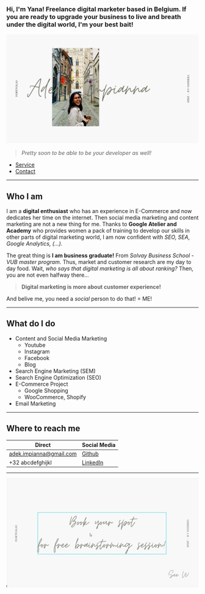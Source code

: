 ### Hi, I'm Yana! Freelance digital marketer based in Belgium. If you are ready to upgrade your business to live and breath under the digital world, I'm your best bait!

![yanaportofoliocover](2020-05-12-22-48-30.png)  



> _Pretty soon to be able to be your developer as well!_  

* [Service](##what-do-i-do)
* [Contact](##where-to-reach-me)

---

## Who I am
I am a **digital enthusiast** who has an experience in E-Commerce and now dedicates her time on the internet. Then social media marketing and content marketing are not a new thing for me. Thanks to **Google Atelier and Academy** who provides women a pack of training to develop our skills in other parts  of digital marketing world, I am now confident with _SEO, SEA, Google Analytics, (...)._ 

The great thing is **I am business graduate!** From _Solvay Business School - VUB master program._ Thus, market and customer research are my day to day food. Wait, _who says that digital marketing is all about ranking?_ Then, you are not even halfway there...

> **Digital marketing is more about customer experience!** 

And belive me, you need a _social_ person to do that! = ME!

---

## What do I do
* Content and Social Media Marketing
  * Youtube
  * Instagram
  * Facebook
  * Blog
* Search Engine Marketing (SEM)
* Search Engine Optimization (SEO)
* E-Commerce Project
  * Google Shopping
  * WooCommerce, Shopify
* Email Marketing

---

## Where to reach me
| Direct | Social Media |
|---|---|
| adek.impianna@gmail.com | [Github](https://github.com/adekimpianna) | 
| +32 abcdefghijkl | [LinkedIn](https://www.linkedin.com/in/adek-impianna-62a119161/) | 

---

![calltoaction](2020-05-13-00-15-05.png)